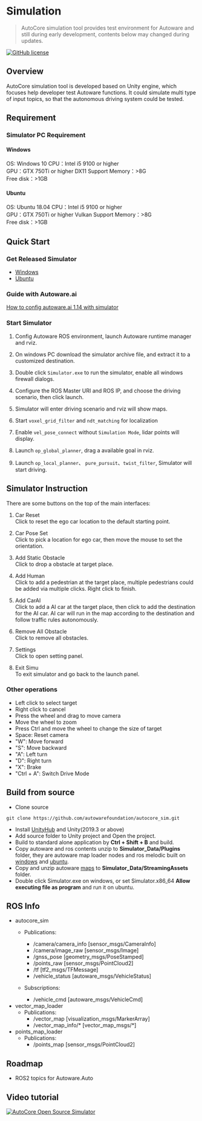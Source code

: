 # Simulation

> AutoCore simulation tool provides test environment for Autoware and still during early development, contents below may changed during updates.

[![GitHub license](https://img.shields.io/github/license/autowarefoundation/autocore_sim.svg)](https://github.com/autowarefoundation/autocore_sim)

## Overview

AutoCore simulation tool is developed based on Unity engine, which focuses help developer test Autoware functions. It could simulate multi type of input topics, so that the autonomous driving system could be tested.

## Requirement

### Simulator PC Requirement

#### Windows

OS: Windows 10
CPU：Intel i5 9100 or higher  
GPU：GTX 750Ti or higher DX11 Support
Memory：>8G  
Free disk：>1GB  

#### Ubuntu

OS: Ubuntu 18.04
CPU：Intel i5 9100 or higher  
GPU：GTX 750Ti or higher Vulkan Support
Memory：>8G  
Free disk：>1GB  

## Quick Start

### Get Released Simulator

* [Windows](https://github.com/autowarefoundation/autocore_sim/releases/download/0.3.3/Simulator_windows_0.3.3.zip)
* [Ubuntu](https://github.com/autowarefoundation/autocore_sim/releases/download/0.3.3/Simulator_ubuntu_0.3.3.zip)

### Guide with Autoware.ai

[How to config autoware.ai 1.14 with simulator](https://github.com/autocore-ai/autocore_pcu_doc/blob/master/docs/Simulation_autoware.md)

### Start Simulator

1. Config Autoware ROS environment, launch Autoware runtime manager and rviz.

2. On windows PC download the simulator archive file, and extract it to a customized destination.

3. Double click `Simulator.exe` to run the simulator, enable all windows firewall dialogs.
  
4. Configure the ROS Master URI and ROS IP, and choose the driving scenario, then click launch.

5. Simulator will enter driving scenario and rviz will show maps.

6. Start `voxel_grid_filter` and `ndt_matching` for localization

7. Enable `vel_pose_connect` without `Simulation Mode`, lidar points will display.

8. Launch `op_global_planner`, drag a available goal in rviz.

9. Launch `op_local_planner`、 `pure_pursuit`、`twist_filter`, Simulator will start driving.  

## Simulator Instruction

There are some buttons on the top of the main interfaces:

1. Car Reset  
   Click to reset the ego car location to the default starting point.

2. Car Pose Set  
   Click to pick a location for ego car, then move the mouse to set the orientation.

3. Add Static Obstacle  
   Click to drop a obstacle at target place.

4. Add Human  
   Click to add a pedestrian at the target place, multiple pedestrians could be added via multiple clicks. Right click to finish. 

5. Add CarAI  
   Click to add a AI car at the target place, then click to add the destination for the AI car. AI car will run in the map according to the destination and follow traffic rules autonomously.

6. Remove All Obstacle  
   Click to remove all obstacles.

7. Settings  
   Click to open setting panel.

8. Exit Simu  
   To exit simulator and go back to the launch panel.

### Other operations

- Left click to select target
- Right click to cancel
- Press the wheel and drag to move camera
- Move the wheel to zoom
- Press Ctrl and move the wheel to change the size of target
- Space: Reset camera
- "W": Move forward
- "S": Move backward
- "A": Left turn
- "D": Right turn
- "X": Brake
- "Ctrl + A": Switch Drive Mode

## Build from source

* Clone source
```
git clone https://github.com/autowarefoundation/autocore_sim.git
```
* Install [UnityHub](https://unity3d.com/get-unity/download) and Unity(2019.3 or above)
* Add source folder to Unity project and Open the project.
* Build to standard alone application by **Ctrl + Shift + B** and build.
* Copy autoware and ros contents unzip to **Simulator_Data/Plugins** folder, they are autoware map loader nodes and ros melodic built on [windows](https://github.com/autowarefoundation/autocore_sim/releases/download/0.3.3/Plugins_windows.zip) and [ubuntu](https://github.com/autowarefoundation/autocore_sim/releases/download/0.3.3/Plugins_ubuntu.zip).
* Copy and unzip autoware [maps](https://github.com/autowarefoundation/autocore_sim/releases/download/0.3.3/city_maps.zip) to **Simulator_Data/StreamingAssets** folder.
* Double click Simulator.exe on windows, or set Simulator.x86_64 **Allow executing file as program** and run it on ubuntu.

## ROS Info
* autocore_sim
   * Publications:  
      * /camera/camera_info [sensor_msgs/CameraInfo]
      * /camera/image_raw [sensor_msgs/Image]
      * /gnss_pose [geometry_msgs/PoseStamped]
      * /points_raw [sensor_msgs/PointCloud2]
      * /tf [tf2_msgs/TFMessage]  
      * /vehicle_status [autoware_msgs/VehicleStatus]  

   * Subscriptions:
      * /vehicle_cmd [autoware_msgs/VehicleCmd]
* vector_map_loader
   * Publications:
      * /vector_map [visualization_msgs/MarkerArray]
      * /vector_map_info/* [vector_map_msgs/*]
* points_map_loader
   * Publications:
      * /points_map [sensor_msgs/PointCloud2]

## Roadmap

* ROS2 topics for Autoware.Auto

## Video tutorial

[![AutoCore Open Source Simulator](https://img.youtube.com/vi/CUFMKZAbgCk/0.jpg)](https://www.youtube.com/watch?v=CUFMKZAbgCk "AutoCore Open Source Simulator")
